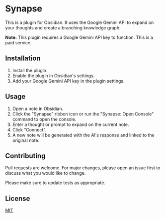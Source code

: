 # Synapse

This is a plugin for Obsidian. It uses the Google Gemini API to expand on your thoughts and create a branching knowledge graph.

**Note:** This plugin requires a Google Gemini API key to function. This is a paid service.

## Installation

1.  Install the plugin.
2.  Enable the plugin in Obsidian's settings.
3.  Add your Google Gemini API key in the plugin settings.

## Usage

1.  Open a note in Obsidian.
2.  Click the "Synapse" ribbon icon or run the "Synapse: Open Console" command to open the console.
3.  Enter a thought or prompt to expand on the current note.
4.  Click "Connect".
5.  A new note will be generated with the AI's response and linked to the original note.

## Contributing

Pull requests are welcome. For major changes, please open an issue first to discuss what you would like to change.

Please make sure to update tests as appropriate.

## License

[MIT](https://choosealicense.com/licenses/mit/)
